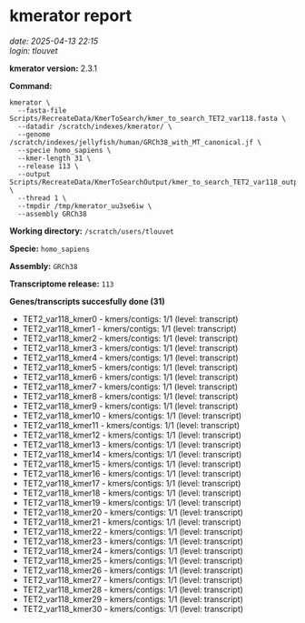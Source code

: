 # kmerator report
*date: 2025-04-13 22:15*  
*login: tlouvet*

**kmerator version:** 2.3.1

**Command:**

```
kmerator \
  --fasta-file Scripts/RecreateData/KmerToSearch/kmer_to_search_TET2_var118.fasta \
  --datadir /scratch/indexes/kmerator/ \
  --genome /scratch/indexes/jellyfish/human/GRCh38_with_MT_canonical.jf \
  --specie homo_sapiens \
  --kmer-length 31 \
  --release 113 \
  --output Scripts/RecreateData/KmerToSearchOutput/kmer_to_search_TET2_var118_output \
  --thread 1 \
  --tmpdir /tmp/kmerator_uu3se6iw \
  --assembly GRCh38
```

**Working directory:** `/scratch/users/tlouvet`

**Specie:** `homo_sapiens`

**Assembly:** `GRCh38`

**Transcriptome release:** `113`

**Genes/transcripts succesfully done (31)**

- TET2_var118_kmer0 - kmers/contigs: 1/1 (level: transcript)
- TET2_var118_kmer1 - kmers/contigs: 1/1 (level: transcript)
- TET2_var118_kmer2 - kmers/contigs: 1/1 (level: transcript)
- TET2_var118_kmer3 - kmers/contigs: 1/1 (level: transcript)
- TET2_var118_kmer4 - kmers/contigs: 1/1 (level: transcript)
- TET2_var118_kmer5 - kmers/contigs: 1/1 (level: transcript)
- TET2_var118_kmer6 - kmers/contigs: 1/1 (level: transcript)
- TET2_var118_kmer7 - kmers/contigs: 1/1 (level: transcript)
- TET2_var118_kmer8 - kmers/contigs: 1/1 (level: transcript)
- TET2_var118_kmer9 - kmers/contigs: 1/1 (level: transcript)
- TET2_var118_kmer10 - kmers/contigs: 1/1 (level: transcript)
- TET2_var118_kmer11 - kmers/contigs: 1/1 (level: transcript)
- TET2_var118_kmer12 - kmers/contigs: 1/1 (level: transcript)
- TET2_var118_kmer13 - kmers/contigs: 1/1 (level: transcript)
- TET2_var118_kmer14 - kmers/contigs: 1/1 (level: transcript)
- TET2_var118_kmer15 - kmers/contigs: 1/1 (level: transcript)
- TET2_var118_kmer16 - kmers/contigs: 1/1 (level: transcript)
- TET2_var118_kmer17 - kmers/contigs: 1/1 (level: transcript)
- TET2_var118_kmer18 - kmers/contigs: 1/1 (level: transcript)
- TET2_var118_kmer19 - kmers/contigs: 1/1 (level: transcript)
- TET2_var118_kmer20 - kmers/contigs: 1/1 (level: transcript)
- TET2_var118_kmer21 - kmers/contigs: 1/1 (level: transcript)
- TET2_var118_kmer22 - kmers/contigs: 1/1 (level: transcript)
- TET2_var118_kmer23 - kmers/contigs: 1/1 (level: transcript)
- TET2_var118_kmer24 - kmers/contigs: 1/1 (level: transcript)
- TET2_var118_kmer25 - kmers/contigs: 1/1 (level: transcript)
- TET2_var118_kmer26 - kmers/contigs: 1/1 (level: transcript)
- TET2_var118_kmer27 - kmers/contigs: 1/1 (level: transcript)
- TET2_var118_kmer28 - kmers/contigs: 1/1 (level: transcript)
- TET2_var118_kmer29 - kmers/contigs: 1/1 (level: transcript)
- TET2_var118_kmer30 - kmers/contigs: 1/1 (level: transcript)
